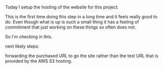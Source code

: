Today I setup the hosting of the website for this project.

This is the first time doing this step in a long time and it feels really good
to do. Even though what is up is such a small thing it has a feeling of
commitment that just working on these things so often does not.

So I'm checking in this.

next likely steps:

forwarding the purchased URL to go the site rather than the test URL that is
provided by the AWS S3 hosting.

